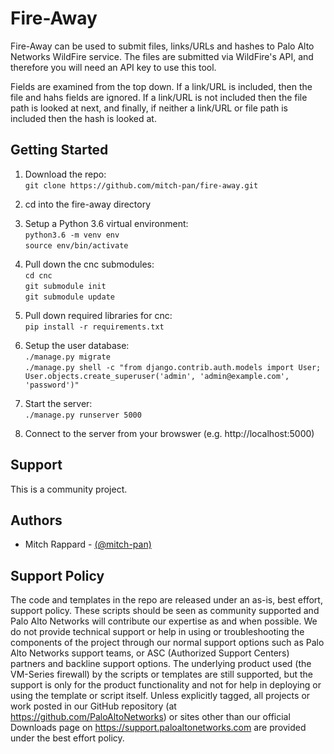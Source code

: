 # Fire-Away

Fire-Away can be used to submit files, links/URLs and hashes to Palo Alto Networks WildFire service.  The files are submitted via WildFire's 
API, and therefore you will need an API key to use this tool.

Fields are examined from the top down.  If a link/URL is included, then the file and hahs fields are ignored.  If a
link/URL is not included then the file path is looked at next, and finally, if neither a link/URL or file path is 
included then the hash is looked at.

## Getting Started
<ol><li>Download the repo:<br>
<code>git clone https://github.com/mitch-pan/fire-away.git</code>
</ol>

<ol start="2">
<li>cd into the fire-away directory
</ol>

<ol start="3">
<li>Setup a Python 3.6 virtual environment:<br>
  <code>python3.6 -m venv env</code><br/>
  <code>source env/bin/activate</code>
</ol>

<ol start="4">
<li>Pull down the cnc submodules:<br>
<code>cd cnc</code><br>
<code>git submodule init</code><br>
<code>git submodule update</code><br>
</ol>

<ol start="5">
<li>Pull down required libraries for cnc: <br>
<code>pip install -r requirements.txt</code>
</ol>

<ol start="6">
<li>Setup the user database:<br>
  <code>./manage.py migrate</code><br>
  <code>./manage.py shell -c "from django.contrib.auth.models import User; User.objects.create_superuser('admin', 'admin@example.com', 'password')"</code>
</ol>

<ol start="7">
<li>Start the server: <br>
<code>./manage.py runserver 5000</code>
</ol>

<ol start="8">
<li>Connect to the server from your browswer (e.g. http://localhost:5000)
</ol>

## Support
This is a community project.

## Authors
* Mitch Rappard - [(@mitch-pan)](https://github.com/mitch-pan)


## Support Policy
The code and templates in the repo are released under an as-is, best effort, support policy. These scripts should be seen as community supported and Palo Alto Networks will contribute our expertise as and when possible. We do not provide technical support or help in using or troubleshooting the components of the project through our normal support options such as Palo Alto Networks support teams, or ASC (Authorized Support Centers) partners and backline support options. The underlying product used (the VM-Series firewall) by the scripts or templates are still supported, but the support is only for the product functionality and not for help in deploying or using the template or script itself. Unless explicitly tagged, all projects or work posted in our GitHub repository (at https://github.com/PaloAltoNetworks) or sites other than our official Downloads page on https://support.paloaltonetworks.com are provided under the best effort policy.
